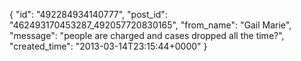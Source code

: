  {
   "id": "492284934140777",
   "post_id": "462493170453287_492057720830165",
   "from_name": "Gail Marie",
   "message": "people are charged and cases dropped all the time?",
   "created_time": "2013-03-14T23:15:44+0000"
 }
